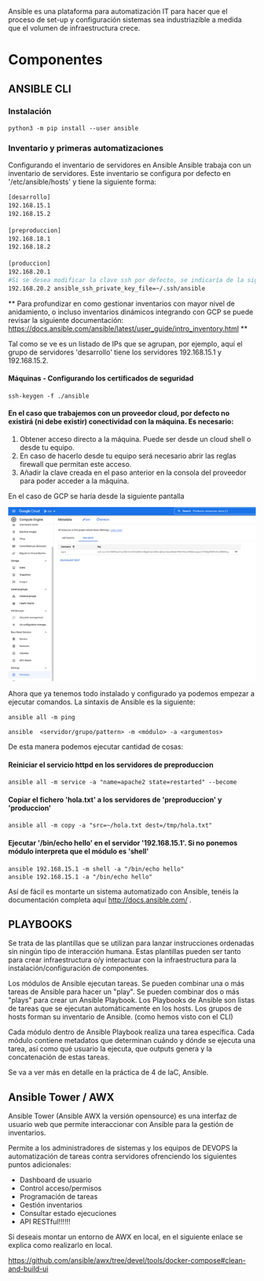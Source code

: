 Ansible es una plataforma para automatización IT para hacer que el proceso de set-up y configuración sistemas sea industriazible a medida que el volumen de infraestructura crece.

# Componentes

## ANSIBLE CLI


### Instalación

```shell
python3 -m pip install --user ansible
```

### Inventario y primeras automatizaciones

Configurando el inventario de servidores en Ansible
Ansible trabaja con un inventario de servidores. Este inventario se configura por defecto en '/etc/ansible/hosts' y tiene la siguiente forma:
```bash
[desarrollo]
192.168.15.1
192.168.15.2

[preproduccion]
192.168.18.1
192.168.18.2

[produccion]
192.168.20.1
#Si se desea modificar la clave ssh por defecto, se indicaría de la siguiente forma
192.168.20.2 ansible_ssh_private_key_file=~/.ssh/ansible
```

** Para profundizar en como gestionar inventarios con mayor nivel de anidamiento, o incluso inventarios dinámicos integrando con GCP se puede revisar la siguiente documentación:
https://docs.ansible.com/ansible/latest/user_guide/intro_inventory.html **


Tal como se ve es un listado de IPs que se agrupan, por ejemplo, aquí el grupo de servidores 'desarrollo' tiene los servidores 192.168.15.1 y 192.168.15.2.

#### Máquinas - Configurando los certificados de seguridad

```shell
ssh-keygen -f ./ansible
```

#### En el caso que trabajemos con un proveedor cloud, por defecto no existirá (ni debe existir) conectividad con la máquina. Es necesario:
1. Obtener acceso directo a la máquina. Puede ser desde un cloud shell o desde tu equipo.
2. En caso de hacerlo desde tu equipo será necesario abrir las reglas firewall que permitan este acceso.
3. Añadir la clave creada en el paso anterior en la consola del proveedor para poder acceder a la máquina. 

En el caso de GCP se haría desde la siguiente pantalla

<img src="images/gcp-ssh-metadata.png" alt="azure-console" style="zoom:67%;" />


Ahora que ya tenemos todo instalado y configurado ya podemos empezar a ejecutar comandos. La sintaxis de Ansible es la siguiente:
```shell
ansible all -m ping
```
```shell
ansible  <servidor/grupo/pattern> -m <módulo> -a <argumentos>
```

De esta manera podemos ejecutar cantidad de cosas:

#### Reiniciar el servicio httpd en los servidores de  preproduccion
```shell
ansible all -m service -a "name=apache2 state=restarted" --become
```

#### Copiar el fichero 'hola.txt' a los servidores de 'preproduccion' y 'produccion'
```shell
ansible all -m copy -a "src=~/hola.txt dest=/tmp/hola.txt"
```

#### Ejecutar '/bin/echo hello' en el servidor '192.168.15.1'. Si no ponemos módulo interpreta que el módulo es 'shell'
```shell
ansible 192.168.15.1 -m shell -a "/bin/echo hello"
ansible 192.168.15.1 -a "/bin/echo hello"
```
Así de fácil es montarte un sistema automatizado con Ansible, tenéis la documentación completa aquí http://docs.ansible.com/ .

## PLAYBOOKS
Se trata de las plantillas que se utilizan para lanzar instrucciones ordenadas sin ningún tipo de interacción humana. Estas plantillas pueden ser tanto para crear infraestructura o/y interactuar con la infraestructura para la instalación/configuración de componentes.

Los módulos de Ansible ejecutan tareas. Se pueden combinar una o más tareas de Ansible para hacer un "play". Se pueden combinar dos o más "plays" para crear un Ansible Playbook. Los Playbooks de Ansible son listas de tareas que se ejecutan automáticamente en los hosts. Los grupos de hosts forman su inventario de Ansible. (como hemos visto con el CLI)

Cada módulo dentro de Ansible Playbook realiza una tarea específica. Cada módulo contiene metadatos que determinan cuándo y dónde se ejecuta una tarea, así como qué usuario la ejecuta, que outputs genera y la concatenación de estas tareas.

Se va a ver más en detalle en la práctica de 4 de IaC, Ansible.

## Ansible Tower / AWX

Ansible Tower (Ansible AWX la versión opensource) es una interfaz de usuario web que permite interaccionar con Ansible para la gestión de inventarios.

Permite a los administradores de sistemas y los equipos de DEVOPS la automatización de tareas contra servidores ofrenciendo los siguientes puntos adicionales:

- Dashboard de usuario
- Control acceso/permisos
- Programación de tareas
- Gestión inventarios
- Consultar estado ejecuciones
- API RESTful!!!!!!

Si deseais montar un entorno de AWX en local, en el siguiente enlace se explica como realizarlo en local.

https://github.com/ansible/awx/tree/devel/tools/docker-compose#clean-and-build-ui
